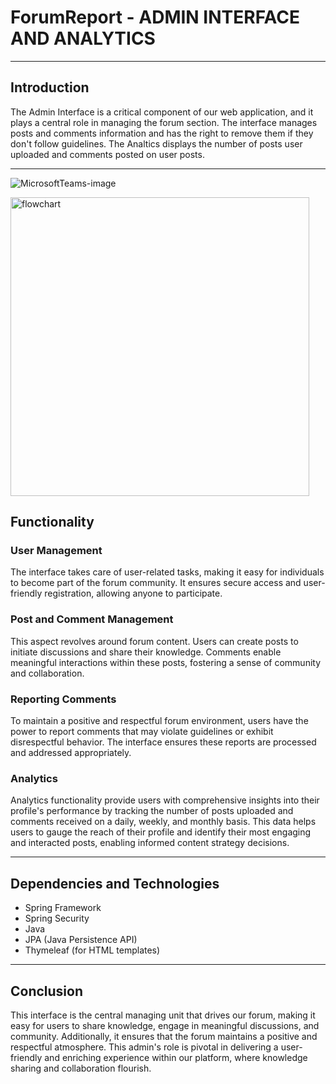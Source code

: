 # ForumReport - ADMIN INTERFACE AND ANALYTICS

---

## Introduction

The Admin Interface is a critical component of our web application, and it plays a central role in managing the forum section. The interface manages posts and comments information and has the right to remove them if they don't follow guidelines. The Analtics displays the number of posts user uploaded and comments posted on user posts.

---
![MicrosoftTeams-image](https://github.com/SowmyaBetina/ForumReport/assets/141002741/99e77399-341f-4006-a565-e367f405c6d7)

<img width="478" alt="flowchart" src="https://github.com/SowmyaBetina/ForumReport/assets/141002741/2db5d277-47dc-4cc0-add0-684bfda0ab40">



## Functionality

### User Management

The interface takes care of user-related tasks, making it easy for individuals to become part of the forum community. It ensures secure access and user-friendly registration, allowing anyone to participate.

### Post and Comment Management

This aspect revolves around forum content. Users can create posts to initiate discussions and share their knowledge. Comments enable meaningful interactions within these posts, fostering a sense of community and collaboration.

### Reporting Comments

To maintain a positive and respectful forum environment, users have the power to report comments that may violate guidelines or exhibit disrespectful behavior. The interface ensures these reports are processed and addressed appropriately.

### Analytics

Analytics functionality provide users with comprehensive insights into their profile's performance by tracking the number of posts uploaded and comments received on a daily, weekly, and monthly basis. This data helps users to gauge the reach of their profile and identify their most engaging and interacted posts, enabling informed content strategy decisions.

---

## Dependencies and Technologies

- Spring Framework
- Spring Security
- Java
- JPA (Java Persistence API)
- Thymeleaf (for HTML templates)

---

## Conclusion

This interface is the central managing unit that drives our forum, making it easy for users to share knowledge, engage in meaningful discussions, and community. Additionally, it ensures that the forum maintains a positive and respectful atmosphere. This admin's role is pivotal in delivering a user-friendly and enriching experience within our platform, where knowledge sharing and collaboration flourish.
